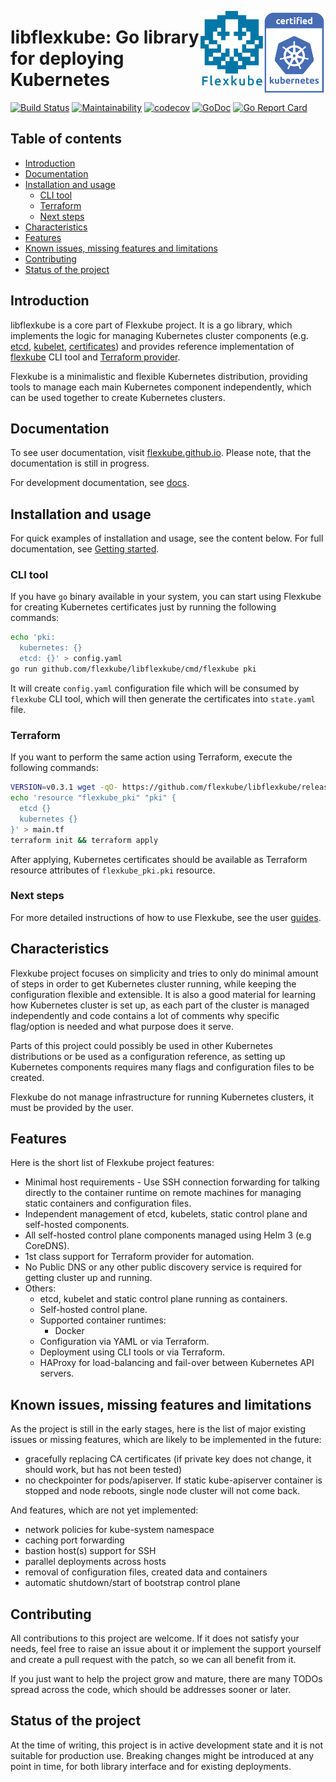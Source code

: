 <a href="https://www.cncf.io/certification/software-conformance/"><img alt="Certified Kubernetes logo" width="100px" align="right" src="https://raw.githubusercontent.com/cncf/artwork/master/projects/kubernetes/certified-kubernetes/versionless/pantone/certified-kubernetes-pantone.png"></a>
<img alt="Flexkube logo" width="100px" align="right" src="https://github.com/flexkube/assets/raw/master/logo.jpg">

# libflexkube: Go library for deploying Kubernetes

[![Build Status](https://travis-ci.org/flexkube/libflexkube.svg?branch=master)](https://travis-ci.org/flexkube/libflexkube) [![Maintainability](https://api.codeclimate.com/v1/badges/5840c3fe0a9bc77aef08/maintainability)](https://codeclimate.com/github/flexkube/libflexkube/maintainability) [![codecov](https://codecov.io/gh/flexkube/libflexkube/branch/master/graph/badge.svg)](https://codecov.io/gh/flexkube/libflexkube) [![GoDoc](https://godoc.org/github.com/flexkube/libflexkube?status.svg)](https://godoc.org/github.com/flexkube/libflexkube) [![Go Report Card](https://goreportcard.com/badge/github.com/flexkube/libflexkube)](https://goreportcard.com/report/github.com/flexkube/libflexkube)

## Table of contents

- [Introduction](#introduction)
- [Documentation](#documentation)
- [Installation and usage](#installation-and-usage)
  - [CLI tool](#cli-tool)
  - [Terraform](#terraform)
  - [Next steps](#next-steps)
- [Characteristics](#characteristics)
- [Features](#features)
- [Known issues, missing features and limitations](#known-issues-missing-features-and-limitations)
- [Contributing](#contributing)
- [Status of the project](#status-of-the-project)

## Introduction

libflexkube is a core part of Flexkube project. It is a go library, which implements the logic for managing Kubernetes cluster components (e.g. [etcd](https://etcd.io/), [kubelet](https://kubernetes.io/docs/reference/command-line-tools-reference/kubelet/), [certificates](https://kubernetes.io/docs/setup/best-practices/certificates/)) and provides reference implementation of [flexkube](https://flexkube.github.io/documentation/reference/cli/) CLI tool and [Terraform provider](https://flexkube.github.io/documentation/reference/terraform/).

Flexkube is a minimalistic and flexible Kubernetes distribution, providing tools to manage each main Kubernetes component independently, which can be used together to create Kubernetes clusters.

## Documentation

To see user documentation, visit [flexkube.github.io](https://flexkube.github.io). Please note, that the documentation is still in progress.

For development documentation, see [docs](docs).

## Installation and usage

For quick examples of installation and usage, see the content below. For full documentation, see [Getting started](https://flexkube.github.io/documentation/getting-started/).

### CLI tool

If you have `go` binary available in your system, you can start using Flexkube for creating Kubernetes certificates just by running the following commands:
```sh
echo 'pki:
  kubernetes: {}
  etcd: {}' > config.yaml
go run github.com/flexkube/libflexkube/cmd/flexkube pki
```

It will create `config.yaml` configuration file which will be consumed by `flexkube` CLI tool, which will then generate the certificates into `state.yaml` file.

### Terraform

If you want to perform the same action using Terraform, execute the following commands:

```sh
VERSION=v0.3.1 wget -qO- https://github.com/flexkube/libflexkube/releases/download/$VERSION/terraform-provider-flexkube_$VERSION_linux_amd64.tar.gz | tar zxvf - terraform-provider-flexkube_$VERSION_x4
echo 'resource "flexkube_pki" "pki" {
  etcd {}
  kubernetes {}
}' > main.tf
terraform init && terraform apply
```

After applying, Kubernetes certificates should be available as Terraform resource attributes of `flexkube_pki.pki` resource.

### Next steps

For more detailed instructions of how to use Flexkube, see the user [guides](https://flexkube.github.io/documentation/guides).

## Characteristics

Flexkube project focuses on simplicity and tries to only do minimal amount of steps in order to get Kubernetes cluster running, while keeping the configuration flexible and extensible. It is also a good material for learning how Kubernetes cluster is set up, as each part of the cluster is managed independently and code contains a lot of comments why specific flag/option is needed and what purpose does it serve.

Parts of this project could possibly be used in other Kubernetes distributions or be used as a configuration reference, as setting up Kubernetes components requires many flags and configuration files to be created.

Flexkube do not manage infrastructure for running Kubernetes clusters, it must be provided by the user.

## Features

Here is the short list of Flexkube project features:

- Minimal host requirements - Use SSH connection forwarding for talking directly to the container runtime on remote machines for managing static containers and configuration files.
- Independent management of etcd, kubelets, static control plane and self-hosted components.
- All self-hosted control plane components managed using Helm 3 (e.g CoreDNS).
- 1st class support for Terraform provider for automation.
- No Public DNS or any other public discovery service is required for getting cluster up and running.
- Others:
  - etcd, kubelet and static control plane running as containers.
  - Self-hosted control plane.
  - Supported container runtimes:
    - Docker
  - Configuration via YAML or via Terraform.
  - Deployment using CLI tools or via Terraform.
  - HAProxy for load-balancing and fail-over between Kubernetes API servers.

## Known issues, missing features and limitations

As the project is still in the early stages, here is the list of major existing issues or missing features, which are likely to be implemented in the future:

- gracefully replacing CA certificates (if private key does not change, it should work, but has not been tested)
- no checkpointer for pods/apiserver. If static kube-apiserver container is stopped and node reboots, single node cluster will not come back.

And features, which are not yet implemented:

- network policies for kube-system namespace
- caching port forwarding
- bastion host(s) support for SSH
- parallel deployments across hosts
- removal of configuration files, created data and containers
- automatic shutdown/start of bootstrap control plane

## Contributing

All contributions to this project are welcome. If it does not satisfy your needs, feel free to raise an issue about it or implement the support yourself and create a pull request with the patch, so we can all benefit from it.

If you just want to help the project grow and mature, there are many TODOs spread across the code, which should be addresses sooner or later.

## Status of the project

At the time of writing, this project is in active development state and it is not suitable for production use. Breaking changes might be introduced at any point in time, for both library interface and for existing deployments.
